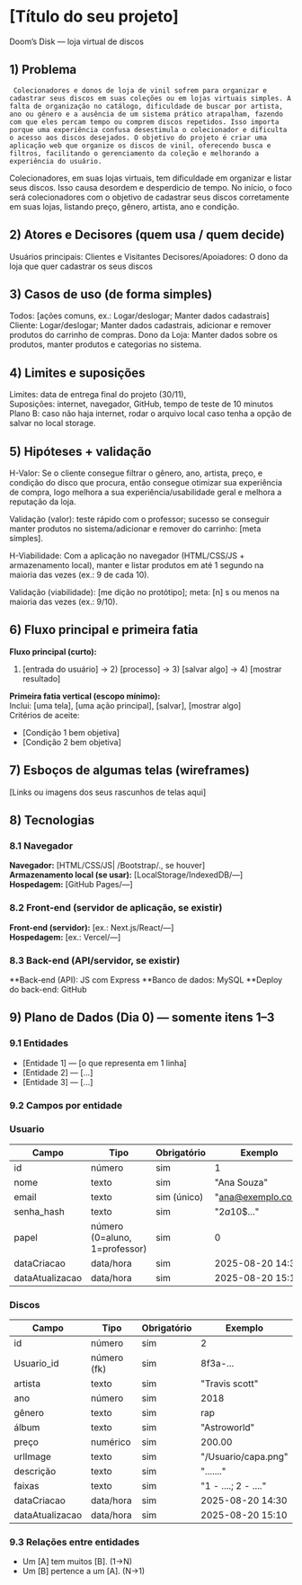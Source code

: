 
# [Título do seu projeto]
 Doom’s Disk — loja virtual de discos

## 1) Problema

     Colecionadores e donos de loja de vinil sofrem para organizar e cadastrar seus discos em suas coleções ou em lojas virtuais simples. A falta de organização no catálogo, dificuldade de buscar por artista, ano ou gênero e a ausência de um sistema prático atrapalham, fazendo com que eles percam tempo ou comprem discos repetidos. Isso importa porque uma experiência confusa desestimula o colecionador e dificulta o acesso aos discos desejados. O objetivo do projeto é criar uma aplicação web que organize os discos de vinil, oferecendo busca e filtros, facilitando o gerenciamento da coleção e melhorando a experiência do usuário.


Colecionadores, em suas lojas virtuais, tem dificuldade em organizar e listar seus discos.
Isso causa desordem e desperdicio de tempo.
No início, o foco será colecionadores com o objetivo de cadastrar seus discos corretamente em suas lojas, listando preço, gênero, artista, ano e condição.


## 2) Atores e Decisores (quem usa / quem decide)


Usuários principais: Clientes e Visitantes
Decisores/Apoiadores: O dono da loja que quer cadastrar os seus discos


## 3) Casos de uso (de forma simples)


Todos: [ações comuns, ex.: Logar/deslogar; Manter dados cadastrais]
Cliente: Logar/deslogar; Manter dados cadastrais, adicionar e remover produtos do carrinho de compras.
Dono da Loja: Manter dados sobre os produtos, manter produtos e categorias no sistema.


## 4) Limites e suposições


Limites: data de entrega final do projeto (30/11),  
Suposições: internet, navegador, GitHub, tempo de teste de 10 minutos
Plano B: caso não haja internet, rodar o arquivo local caso tenha a opção de salvar no local storage.


## 5) Hipóteses + validação
<!-- Preencha as duas frases abaixo. Simples e direto.
     EXEMPLO Valor: Se o aluno ver sua posição na fila, sente mais controle e conclui melhor a atividade.
     Validação: teste com 5 alunos; sucesso se ≥4 abrem/fecham chamado sem ajuda.
     EXEMPLO Viabilidade: Com app no navegador (HTML/CSS/JS + armazenamento local),
     criar e listar chamados responde em até 1 segundo na maioria das vezes (ex.: 9 de cada 10).
     Validação: medir no protótipo com 30 ações; meta: pelo menos 27 de 30 ações (9/10) em 1s ou menos. -->
H-Valor: Se o cliente consegue filtrar o gênero, ano, artista, preço, e condição do disco que procura, então consegue otimizar sua experiência de compra, logo melhora a sua experiência/usabilidade geral e melhora a reputação da loja.


Validação (valor): teste rápido com o professor; sucesso se conseguir manter produtos no sistema/adicionar e remover do carrinho: [meta simples].


H-Viabilidade: Com  a aplicação no navegador (HTML/CSS/JS + armazenamento local), manter e listar produtos em até 1 segundo na maioria das vezes (ex.: 9 de cada 10).  


Validação (viabilidade): [me dição no protótipo]; meta: [n] s ou menos na maioria das vezes (ex.: 9/10).


## 6) Fluxo principal e primeira fatia
<!-- Pense “Entrada → Processo → Saída”.
     EXEMPLO de Fluxo:
     1) Aluno faz login
     2) Clica em "Pedir ajuda" e descreve a dúvida
     3) Sistema salva e coloca na fila
     4) Lista mostra ordem e tempo desde criação
     5) Professor encerra o chamado
     EXEMPLO de 1ª fatia:
     Inclui login simples, criar chamado, listar em ordem.
     Critérios de aceite (objetivos): criar → aparece na lista com horário; encerrar → some ou marca "fechado". -->
**Fluxo principal (curto):**  
1) [entrada do usuário] → 2) [processo] → 3) [salvar algo] → 4) [mostrar resultado]


**Primeira fatia vertical (escopo mínimo):**  
Inclui: [uma tela], [uma ação principal], [salvar], [mostrar algo]  
Critérios de aceite:
- [Condição 1 bem objetiva]
- [Condição 2 bem objetiva]


## 7) Esboços de algumas telas (wireframes)
<!-- Vale desenho no papel (foto), Figma, Excalidraw, etc. Não precisa ser bonito, precisa ser claro.
     EXEMPLO de telas:
     • Login
     • Lista de chamados (ordem + tempo desde criação)
     • Novo chamado (formulário simples)
     • Painel do professor (atender/encerrar)
     EXEMPLO de imagem:
     ![Wireframe - Lista de chamados](img/wf-lista-chamados.png) -->
[Links ou imagens dos seus rascunhos de telas aqui]


## 8) Tecnologias
<!-- Liste apenas o que você REALMENTE pretende usar agora. -->


### 8.1 Navegador
**Navegador:** [HTML/CSS/JS| /Bootstrap/., se houver]  
**Armazenamento local (se usar):** [LocalStorage/IndexedDB/—]  
**Hospedagem:** [GitHub Pages/—]


### 8.2 Front-end (servidor de aplicação, se existir)
**Front-end (servidor):** [ex.: Next.js/React/—]  
**Hospedagem:** [ex.: Vercel/—]


### 8.3 Back-end (API/servidor, se existir)
**Back-end (API): JS com Express 
**Banco de dados: MySQL
**Deploy do back-end: GitHub


## 9) Plano de Dados (Dia 0) — somente itens 1–3
<!-- Defina só o essencial para criar o banco depois. -->


### 9.1 Entidades
<!-- EXEMPLO:
     - Usuario — pessoa que usa o sistema (aluno/professor)
     - Chamado — pedido de ajuda criado por um usuário -->
- [Entidade 1] — [o que representa em 1 linha]
- [Entidade 2] — [...]
- [Entidade 3] — [...]


### 9.2 Campos por entidade
<!-- Use tipos simples: uuid, texto, número, data/hora, booleano, char. -->


### Usuario
| Campo           | Tipo                          | Obrigatório | Exemplo            |
|-----------------|-------------------------------|-------------|--------------------|
| id              | número                        | sim         | 1                  |
| nome            | texto                         | sim         | "Ana Souza"        |
| email           | texto                         | sim (único) | "ana@exemplo.com"  |
| senha_hash      | texto                         | sim         | "$2a$10$..."       |
| papel           | número (0=aluno, 1=professor) | sim         | 0                  |
| dataCriacao     | data/hora                     | sim         | 2025-08-20 14:30   |
| dataAtualizacao | data/hora                     | sim         | 2025-08-20 15:10   |


### Discos
| Campo           | Tipo               | Obrigatório | Exemplo                 |
|-----------------|--------------------|-------------|-------------------------|
| id              | número             | sim         | 2                       |
| Usuario_id      | número (fk)        | sim         | 8f3a-...                |
| artista         | texto              | sim         | "Travis scott"          |
| ano             | número             | sim         | 2018                    |
| gênero          | texto              | sim         | rap                     |
| álbum           | texto              | sim         | "Astroworld"            |
| preço           | numérico           | sim         | 200.00                  |
| urlImage        | texto              | sim         | "/Usuario/capa.png"     |
| descrição       | texto              | sim         | "......."               |
| faixas          | texto              | sim         | "1 - ....; 2 - ...."    |
| dataCriacao     | data/hora          | sim         | 2025-08-20 14:30        |
| dataAtualizacao | data/hora          | sim         | 2025-08-20 15:10        |


### 9.3 Relações entre entidades
<!-- Frases simples bastam. EXEMPLO:
     Um Usuario tem muitos Chamados (1→N).
     Um Chamado pertence a um Usuario (N→1). -->
- Um [A] tem muitos [B]. (1→N)
- Um [B] pertence a um [A]. (N→1)

